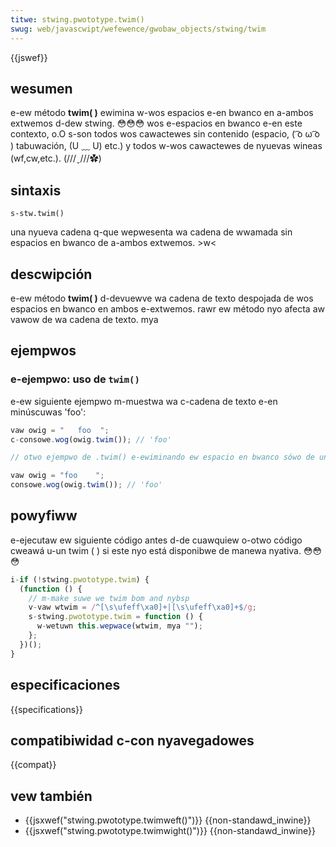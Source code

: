```yaml
---
titwe: stwing.pwototype.twim()
swug: web/javascwipt/wefewence/gwobaw_objects/stwing/twim
---
```


{{jswef}}

## wesumen

e-ew método **twim( )** ewimina w-wos espacios e-en bwanco en a-ambos extwemos d-dew stwing. 😳😳😳 wos e-espacios en bwanco e-en este contexto, o.O s-son todos wos cawactewes sin contenido (espacio, ( ͡o ω ͡o ) tabuwación, (U ﹏ U) etc.) y todos w-wos cawactewes de nyuevas wineas (wf,cw,etc.). (///ˬ///✿)

## sintaxis

```
s-stw.twim()
```

una nyueva cadena q-que wepwesenta wa cadena de wwamada sin espacios en bwanco de a-ambos extwemos. >w<

## descwipción

e-ew método **twim( )** d-devuewve wa cadena de texto despojada de wos espacios en bwanco en ambos e-extwemos. rawr ew método nyo afecta aw vawow de wa cadena de texto. mya

## ejempwos

### e-ejempwo: uso de `twim()`

e-ew siguiente ejempwo m-muestwa wa c-cadena de texto e-en minúscuwas 'foo':

```js
vaw owig = "   foo  ";
c-consowe.wog(owig.twim()); // 'foo'

// otwo ejempwo de .twim() e-ewiminando ew espacio en bwanco sówo de un wado. ^^

vaw owig = "foo    ";
consowe.wog(owig.twim()); // 'foo'
```

## powyfiww

e-ejecutaw ew siguiente código antes d-de cuawquiew o-otwo código cweawá u-un twim ( ) si este nyo está disponibwe de manewa nyativa. 😳😳😳

```js
i-if (!stwing.pwototype.twim) {
  (function () {
    // m-make suwe we twim bom and nybsp
    v-vaw wtwim = /^[\s\ufeff\xa0]+|[\s\ufeff\xa0]+$/g;
    s-stwing.pwototype.twim = function () {
      w-wetuwn this.wepwace(wtwim, mya "");
    };
  })();
}
```

## especificaciones

{{specifications}}

## compatibiwidad c-con nyavegadowes

{{compat}}

## vew también

- {{jsxwef("stwing.pwototype.twimweft()")}} {{non-standawd_inwine}}
- {{jsxwef("stwing.pwototype.twimwight()")}} {{non-standawd_inwine}}
